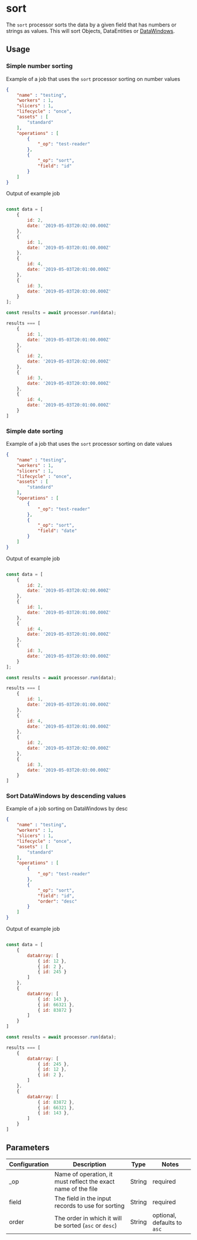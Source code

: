 # sort

The `sort` processor sorts the data by a given field that has numbers or strings as values. This will sort Objects, DataEntities or [DataWindows](../entity/data-window.md).


## Usage

### Simple number sorting

Example of a job that uses the `sort` processor sorting on number values

```json
{
    "name" : "testing",
    "workers" : 1,
    "slicers" : 1,
    "lifecycle" : "once",
    "assets" : [
        "standard"
    ],
    "operations" : [
        {
            "_op": "test-reader"
        },
        {
            "_op": "sort",
            "field": "id"
        }
    ]
}

```

Output of example job

```javascript

const data = [
    {
        id: 2,
        date: '2019-05-03T20:02:00.000Z'
    },
    {
        id: 1,
        date: '2019-05-03T20:01:00.000Z'
    },
    {
        id: 4,
        date: '2019-05-03T20:01:00.000Z'
    },
    {
        id: 3,
        date: '2019-05-03T20:03:00.000Z'
    }
];

const results = await processor.run(data);

results === [
    {
        id: 1,
        date: '2019-05-03T20:01:00.000Z'
    },
    {
        id: 2,
        date: '2019-05-03T20:02:00.000Z'
    },
    {
        id: 3,
        date: '2019-05-03T20:03:00.000Z'
    },
    {
        id: 4,
        date: '2019-05-03T20:01:00.000Z'
    }
]
```

### Simple date sorting

Example of a job that uses the `sort` processor sorting on date values

```json
{
    "name" : "testing",
    "workers" : 1,
    "slicers" : 1,
    "lifecycle" : "once",
    "assets" : [
        "standard"
    ],
    "operations" : [
        {
            "_op": "test-reader"
        },
        {
            "_op": "sort",
            "field": "date"
        }
    ]
}

```

Output of example job

```javascript

const data = [
    {
        id: 2,
        date: '2019-05-03T20:02:00.000Z'
    },
    {
        id: 1,
        date: '2019-05-03T20:01:00.000Z'
    },
    {
        id: 4,
        date: '2019-05-03T20:01:00.000Z'
    },
    {
        id: 3,
        date: '2019-05-03T20:03:00.000Z'
    }
];

const results = await processor.run(data);

results === [
    {
        id: 1,
        date: '2019-05-03T20:01:00.000Z'
    },
    {
        id: 4,
        date: '2019-05-03T20:01:00.000Z'
    },
    {
        id: 2,
        date: '2019-05-03T20:02:00.000Z'
    },
    {
        id: 3,
        date: '2019-05-03T20:03:00.000Z'
    }
]
```

### Sort DataWindows by descending values

Example of a job sorting on DataWindows by desc

```json
{
    "name" : "testing",
    "workers" : 1,
    "slicers" : 1,
    "lifecycle" : "once",
    "assets" : [
        "standard"
    ],
    "operations" : [
        {
            "_op": "test-reader"
        },
        {
            "_op": "sort",
            "field": "id",
            "order": "desc"
        }
    ]
}
```

Output of example job

```javascript

const data = [
    {
        dataArray: [
            { id: 12 },
            { id: 2 },
            { id: 245 }
        ]
    },
    {
        dataArray: [
            { id: 143 },
            { id: 66321 },
            { id: 83872 }
        ]
    }
]

const results = await processor.run(data);

results === [
    {
        dataArray: [
            { id: 245 },
            { id: 12 },
            { id: 2 },
        ]
    },
    {
        dataArray: [
            { id: 83872 },
            { id: 66321 },
            { id: 143 },
        ]
    }
]
```

## Parameters

| Configuration | Description | Type |  Notes |
| --------- | -------- | ------ | ------ |
| _op | Name of operation, it must reflect the exact name of the file | String | required |
| field | The field in the input records to use for sorting | String | required |
| order | The order in which it will be sorted (`asc` or `desc`) | String | optional, defaults to `asc` |
